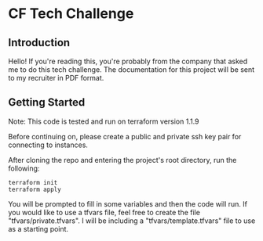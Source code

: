 # CF Tech Challenge
## Introduction
Hello! If you're reading this, you're probably from the company that asked me to do this tech challenge. The documentation for this project will be sent to my recruiter in PDF format.

## Getting Started
Note: This code is tested and run on terraform version 1.1.9

Before continuing on, please create a public and private ssh key pair for connecting to instances.

After cloning the repo and entering the project's root directory, run the following:
```
terraform init
terraform apply
```
You will be prompted to fill in some variables and then the code will run. If you would like to use a tfvars file, feel free to create the file "tfvars/private.tfvars". I will be including a "tfvars/template.tfvars" file to use as a starting point.

